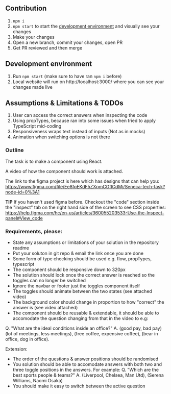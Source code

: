 ## Contribution

1. `npm i`
2. `npm start` to start the [development environment](#development-environment) and visually see your changes
3. Make your changes
4. Open a new branch, commit your changes, open PR
5. Get PR reviewed and then merge

## Development environment

1. Run `npm start` (make sure to have ran `npm i` before)
2. Local website will run on http://localhost:3000/ where you can see your changes made live

## Assumptions & Limitations & TODOs

1. User can access the correct answers when inspecting the code
2. Using propTypes, because ran into some issues when tried to apply TypeScript mid-coding
3. Responsiveness wraps text instead of inputs (Not as in mocks)
4. Animation when switching options is not there

### Outline

The task is to make a component using React.

A video of how the component should work is attached.

The link to the figma project is here which has designs that can help you:
https://www.figma.com/file/Ee8fqEKdF5ZXpmCGflCdMj/Seneca-tech-task?node-id=0%3A1

**TIP** If you haven't used figma before. Checkout the "code" section inside the "inspect" tab on the right hand side of the screen to see CSS properties:
https://help.figma.com/hc/en-us/articles/360055203533-Use-the-Inspect-panel#View_code

### Requirements, please:

- State any assumptions or limitations of your solution in the repository readme
- Put your soluton in git repo & email the link once you are done
- Some form of type checking should be used e.g. flow, propTypes, typescript
- The component should be responsive down to 320px
- The solution should lock once the correct answer is reached so the toggles can no longer be switched
- Ignore the navbar or footer just the toggles component itself
- The toggles should animate between the two states (see attached video)
- The background color should change in proportion to how "correct" the answer is (see video attached)
- The component should be reusable & extendable, it should be able to accomodate the question changing from that in the video to e.g:

Q. "What are the ideal conditions inside an office?"
A. (good pay, bad pay) (lot of meetings, less meetings), (free coffee, expensive coffee), (bear in office, dog in office).

Extension:

- The order of the questions & answer positions should be randomised
- You solution should be able to accomodate answers with both two and three toggle positions in the answers. For example:
  Q. "Which are the best sports people & teams?"
  A. (Liverpool, Chelsea, Man Utd), (Serena Williams, Naomi Osaka)
- You should make it easy to switch between the active question
